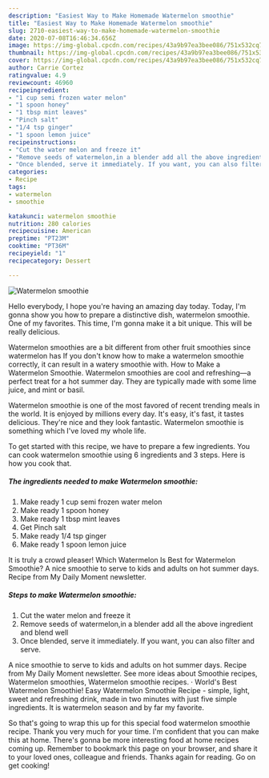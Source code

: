 ```yaml
---
description: "Easiest Way to Make Homemade Watermelon smoothie"
title: "Easiest Way to Make Homemade Watermelon smoothie"
slug: 2710-easiest-way-to-make-homemade-watermelon-smoothie
date: 2020-07-08T16:46:34.656Z
image: https://img-global.cpcdn.com/recipes/43a9b97ea3bee086/751x532cq70/watermelon-smoothie-recipe-main-photo.jpg
thumbnail: https://img-global.cpcdn.com/recipes/43a9b97ea3bee086/751x532cq70/watermelon-smoothie-recipe-main-photo.jpg
cover: https://img-global.cpcdn.com/recipes/43a9b97ea3bee086/751x532cq70/watermelon-smoothie-recipe-main-photo.jpg
author: Carrie Cortez
ratingvalue: 4.9
reviewcount: 46960
recipeingredient:
- "1 cup semi frozen water melon"
- "1 spoon honey"
- "1 tbsp mint leaves"
- "Pinch salt"
- "1/4 tsp ginger"
- "1 spoon lemon juice"
recipeinstructions:
- "Cut the water melon and freeze it"
- "Remove seeds of watermelon,in a blender add all the above ingredient and blend well"
- "Once blended, serve it immediately. If you want, you can also filter and serve."
categories:
- Recipe
tags:
- watermelon
- smoothie

katakunci: watermelon smoothie 
nutrition: 280 calories
recipecuisine: American
preptime: "PT23M"
cooktime: "PT36M"
recipeyield: "1"
recipecategory: Dessert

---
```



![Watermelon smoothie](https://img-global.cpcdn.com/recipes/43a9b97ea3bee086/751x532cq70/watermelon-smoothie-recipe-main-photo.jpg)

Hello everybody, I hope you're having an amazing day today. Today, I'm gonna show you how to prepare a distinctive dish, watermelon smoothie. One of my favorites. This time, I'm gonna make it a bit unique. This will be really delicious.

Watermelon smoothies are a bit different from other fruit smoothies since watermelon has If you don&#39;t know how to make a watermelon smoothie correctly, it can result in a watery smoothie with. How to Make a Watermelon Smoothie. Watermelon smoothies are cool and refreshing—a perfect treat for a hot summer day. They are typically made with some lime juice, and mint or basil.

Watermelon smoothie is one of the most favored of recent trending meals in the world. It is enjoyed by millions every day. It's easy, it's fast, it tastes delicious. They're nice and they look fantastic. Watermelon smoothie is something which I've loved my whole life.


To get started with this recipe, we have to prepare a few ingredients. You can cook watermelon smoothie using 6 ingredients and 3 steps. Here is how you cook that.

<!--inarticleads1-->

##### The ingredients needed to make Watermelon smoothie:

1. Make ready 1 cup semi frozen water melon
1. Make ready 1 spoon honey
1. Make ready 1 tbsp mint leaves
1. Get Pinch salt
1. Make ready 1/4 tsp ginger
1. Make ready 1 spoon lemon juice


It is truly a crowd pleaser! Which Watermelon Is Best for Watermelon Smoothie? A nice smoothie to serve to kids and adults on hot summer days. Recipe from My Daily Moment newsletter. 

<!--inarticleads2-->

##### Steps to make Watermelon smoothie:

1. Cut the water melon and freeze it
1. Remove seeds of watermelon,in a blender add all the above ingredient and blend well
1. Once blended, serve it immediately. If you want, you can also filter and serve.


A nice smoothie to serve to kids and adults on hot summer days. Recipe from My Daily Moment newsletter. See more ideas about Smoothie recipes, Watermelon smoothies, Watermelon smoothie recipes. · World&#39;s Best Watermelon Smoothie! Easy Watermelon Smoothie Recipe - simple, light, sweet and refreshing drink, made in two minutes with just five simple ingredients. It is watermelon season and by far my favorite. 

So that's going to wrap this up for this special food watermelon smoothie recipe. Thank you very much for your time. I'm confident that you can make this at home. There's gonna be more interesting food at home recipes coming up. Remember to bookmark this page on your browser, and share it to your loved ones, colleague and friends. Thanks again for reading. Go on get cooking!
